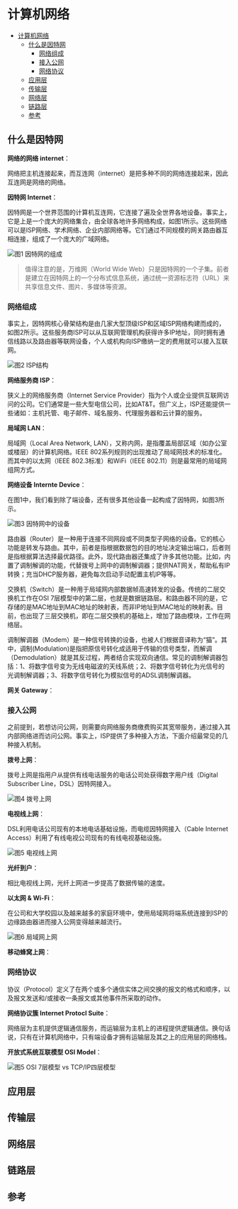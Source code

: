 # 计算机网络

- [计算机网络](#计算机网络)
  - [什么是因特网](#什么是因特网)
    - [网络组成](#网络组成)
    - [接入公网](#接入公网)
    - [网络协议](#网络协议)
  - [应用层](#应用层)
  - [传输层](#传输层)
  - [网络层](#网络层)
  - [链路层](#链路层)
  - [参考](#参考)

## 什么是因特网

**网络的网络 internet**：

网络把主机连接起来，而互连网（internet）是把多种不同的网络连接起来，因此互连网是网络的网络。

**因特网 Internet**：

因特网是一个世界范围的计算机互连网，它连接了遍及全世界各地设备。事实上，它是上是一个庞大的网络集合，由全球各地许多网络构成，如图1所示。这些网络可以是ISP网络、学术网络、企业内部网络等。它们通过不同规模的网关路由器互相连接，组成了一个庞大的广域网络。

![图1 因特网的组成](../img/computer_network_composition.png)

> 值得注意的是，万维网（World Wide Web）只是因特网的一个子集。前者是建立在因特网上的一个分布式信息系统，通过统一资源标志符（URL）来共享信息文件、图片、多媒体等资源。

### 网络组成

事实上，因特网核心骨架结构是由几家大型顶级ISP和区域ISP网络构建而成的，如图2所示。这些服务商ISP可以从互联网管理机构获得许多IP地址，同时拥有通信线路以及路由器等联网设备，个人或机构向ISP缴纳一定的费用就可以接入互联网。

![图2 ISP结构](../img/computer_network_isp.png)

**网络服务商 ISP**：

狭义上的网络服务商（Internet Service Provider）指为个人或企业提供互联网访问的公司。它们通常是一些大型电信公司，比如AT&T。但广义上，ISP还能提供一些诸如：主机托管、电子邮件、域名服务、代理服务器和云计算的服务。

**局域网 LAN**：

局域网（Local Area Network, LAN），又称内网，是指覆盖局部区域（如办公室或楼层）的计算机网络。IEEE 802系列规则的出现推动了局域网技术的标准化。而其中的以太网（IEEE 802.3标准）和WiFi（IEEE 802.11）则是最常用的局域网组网方式。

**网络设备 Internte Device**：

在图1中，我们看到除了端设备，还有很多其他设备一起构成了因特网，如图3所示。

![图3 因特网中的设备](../img/computer_network_device.png)

路由器（Router）是一种用于连接不同网段或不同类型子网络的设备。它的核心功能是转发与路由。其中，前者是指根据数据包的目的地址决定输出端口，后者则是指根据算法选择最优路径。此外，现代路由器还集成了许多其他功能。比如，内置了调制解调的功能，代替拨号上网中的调制解调器；提供NAT网关，帮助私有IP转换；充当DHCP服务器，避免每次启动手动配置主机IP等等。

交换机（Switch）是一种用于局域网内部数据帧高速转发的设备。传统的二层交换机工作在OSI 7层模型中的第二层，也就是数据链路层。和路由器不同的是，它存储的是MAC地址到MAC地址的映射表，而非IP地址到MAC地址的映射表。目前，也出现了三层交换机，即在二层交换机的基础上，增加了路由模块，工作在网络层。

调制解调器（Modem）是一种信号转换的设备，也被人们根据音译称为“猫”。其中，调制(Modulation)是指把原信号转化成适用于传输的信号类型，而解调（Demodulation）就是其反过程，两者结合实现双向通信。常见的调制解调器包括：1、将数字信号变为无线电磁波的天线系统；2、将数字信号转化为光信号的光调制解调器；3、将数字信号转化为模拟信号的ADSL调制解调器。

**网关 Gateway**：

### 接入公网

之前提到，若想访问公网，则需要向网络服务商缴费购买其宽带服务，通过接入其内部网络进而访问公网。事实上，ISP提供了多种接入方法，下面介绍最常见的几种接入机制。

**拨号上网**：

拨号上网是指用户从提供有线电话服务的电话公司处获得数字用户线（Digital Subscriber Line，DSL）因特网接入。

![图4 拨号上网](../img/computer_network_dsl_access.png)

**电视线上网**：

DSL利用电话公司现有的本地电话基础设施，而电缆因特网接入（Cable Internet Access）利用了有线电视公司现有的有线电视基础设施。

![图5 电视线上网](../img/computer_network_cable_access.png)

**光纤到户**：

相比电视线上网，光纤上网进一步提高了数据传输的速度。

**以太网 & Wi-Fi**：

在公司和大学校园以及越来越多的家庭环境中，使用局域网将端系统连接到ISP的边缘路由器进而接入公网变得越来越流行。

![图6 局域网上网](../img/computer_network_lan_access.png)

**移动蜂窝上网**：

### 网络协议

协议（Protocol）定义了在两个或多个通信实体之间交换的报文的格式和顺序，以及报文发送和/或接收一条报文或其他事件所采取的动作。

**网络协议簇 Internet Protocl Suite**：

网络层为主机提供逻辑通信服务，而运输层为主机上的进程提供逻辑通信。换句话说，只有在计算机网络中，只有端设备才拥有运输层及其之上的应用层的网络栈。

**开放式系统互联模型 OSI Model**：

![图5 OSI 7层模型 vs TCP/IP四层模型](https://p3-juejin.byteimg.com/tos-cn-i-k3u1fbpfcp/ea1297fd235642e69b68eaaf04bfb868~tplv-k3u1fbpfcp-zoom-in-crop-mark:1512:0:0:0.awebp)

## 应用层

## 传输层

## 网络层

## 链路层

## 参考
